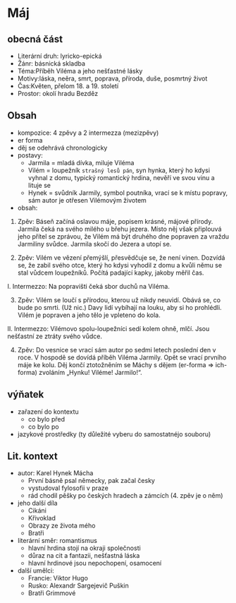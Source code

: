 # Máj

## obecná část

- Literární druh: lyricko-epická
- Žánr: básnická skladba
- Téma:Příběh Viléma a jeho nešťastné lásky
- Motivy:láska, neěra, smrt, poprava, příroda, duše, posmrtný život
- Čas:Květen, přelom 18. a 19. století
- Prostor: okolí hradu Bezděz

## Obsah

- kompozice: 4 zpěvy a 2 intermezza (mezizpěvy)
- er forma
- děj se odehrává chronologicky
- postavy:
  - Jarmila = mladá dívka, miluje Viléma
  - Vilém = loupežník `strašný lesů pán`, syn hynka, který ho kdysi vyhnal z domu, typický romantický hrdina, nevěří ve svou vinu a lituje se
  - Hynek = svůdník Jarmily, symbol poutníka, vrací se k místu popravy, sám autor je otřesen Vilémovým životem 
- obsah:

1. Zpěv: Báseň začíná oslavou máje, popisem krásné, májové přírody. Jarmila čeká na svého milého u břehu jezera. Místo něj však připlouvá jeho přítel se zprávou, že Vilém má být druhého dne popraven za vraždu Jarmiliny svůdce. Jarmila skočí do Jezera a utopí se.

2. Zpěv: Vilém ve vězení přemýšlí, přesvědčuje se, že není vinen. Dozvídá se, že zabil svého otce, který ho kdysi vyhodil z domu a kvůli němu se stal vůdcem loupežníků. Počítá padající kapky, jakoby měřil čas.

I. Intermezzo: Na popravišti čeká sbor duchů na Viléma.

3. Zpěv: Vilém se loučí s přírodou, kterou už nikdy neuvidí. Obává se, co bude po smrti. (Už nic.) Davy lidí vybíhají na louku, aby si ho prohlédli. Vilém je popraven a jeho tělo je vpleteno do kola.

II. Intermezzo: Vilémovo spolu-loupežníci sedí kolem ohně, mlčí. Jsou nešťastní ze ztráty svého vůdce.

4. Zpěv: Do vesnice se vrací sám autor po sedmi letech poslední den v roce. V hospodě se dovídá příběh Viléma Jarmily. Opět se vrací prvního máje ke kolu. Děj končí ztotožněním se Máchy s dějem (er-forma  => ich-forma) zvoláním „Hynku! Viléme! Jarmilo!“.

## výňatek

- zařazení do kontextu
  - co bylo před
  - co bylo po
- jazykové prostředky (ty důležité vyberu do samostatnéjo souboru)

## Lit. kontext

- autor: Karel Hynek Mácha 
  - První básně psal německy, pak začal česky
  - vystudoval fylosofii v praze
  - rád chodil pěšky po českých hradech a zámcích (4. zpěv je o něm)
- jeho další díla
  - Cikáni
  - Křivoklad
  - Obrazy ze života mého
  - Bratři
- literární směr: romantismus
  - hlavní hrdina stojí na okraji společnosti
  - důraz na cit a fantazii, nešťastná láska
  - hlavní hrdinové jsou nepochopení, osamocení
- další umělci:
  - Francie: Viktor Hugo
  - Rusko: Alexandr Sargejevič Puškin
  - Bratři Grimmové

